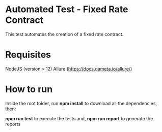 
# Automated Test - Fixed Rate Contract
This test automates the creation of a fixed rate contract.

# Requisites
NodeJS (version > 12)
Allure (https://docs.qameta.io/allure/)

# How to run
Inside the root folder, run **npm install** to download all the dependencies, then:

**npm run test** to execute the tests and,
**npm run report** to generate the reports
